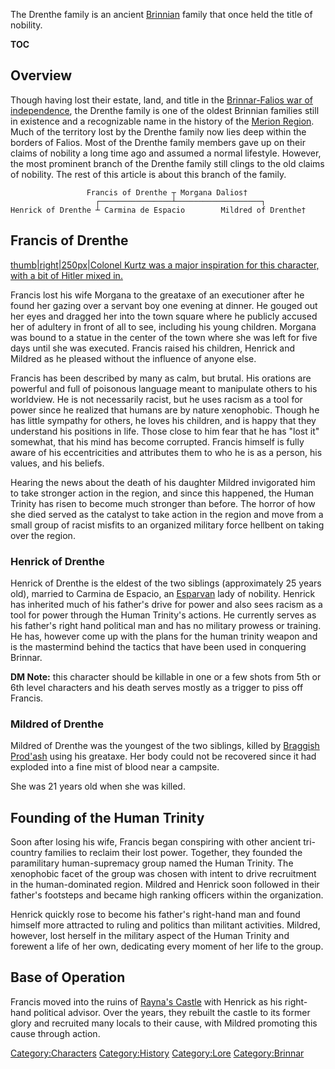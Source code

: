 The Drenthe family is an ancient [Brinnian](/Brinnar "wikilink") family
that once held the title of nobility.

__TOC__

## Overview

Though having lost their estate, land, and title in the [Brinnar-Falios
war of independence](/War_for_Freedom "wikilink"), the Drenthe family is
one of the oldest Brinnian families still in existence and a
recognizable name in the history of the [Merion
Region](/:Category:Merion_Region "wikilink"). Much of the territory lost
by the Drenthe family now lies deep within the borders of Falios. Most
of the Drenthe family members gave up on their claims of nobility a long
time ago and assumed a normal lifestyle. However, the most prominent
branch of the Drenthe family still clings to the old claims of nobility.
The rest of this article is about this branch of the family.

`                 Francis of Drenthe ┬ Morgana Dalios†`
`                   ┌────────────────┴───────────────────┐`
`Henrick of Drenthe ┴ Carmina de Espacio        Mildred of Drenthe†`

## Francis of Drenthe

[thumb|right|250px|Colonel Kurtz was a major inspiration for this
character, with a bit of Hitler mixed in.](/File:Kurtz.jpeg "wikilink")

Francis lost his wife Morgana to the greataxe of an executioner after he
found her gazing over a servant boy one evening at dinner. He gouged out
her eyes and dragged her into the town square where he publicly accused
her of adultery in front of all to see, including his young children.
Morgana was bound to a statue in the center of the town where she was
left for five days until she was executed. Francis raised his children,
Henrick and Mildred as he pleased without the influence of anyone else.

Francis has been described by many as calm, but brutal. His orations are
powerful and full of poisonous language meant to manipulate others to
his worldview. He is not necessarily racist, but he uses racism as a
tool for power since he realized that humans are by nature xenophobic.
Though he has little sympathy for others, he loves his children, and is
happy that they understand his positions in life. Those close to him
fear that he has "lost it" somewhat, that his mind has become corrupted.
Francis himself is fully aware of his eccentricities and attributes them
to who he is as a person, his values, and his beliefs.

Hearing the news about the death of his daughter Mildred invigorated him
to take stronger action in the region, and since this happened, the
Human Trinity has risen to become much stronger than before. The horror
of how she died served as the catalyst to take action in the region and
move from a small group of racist misfits to an organized military force
hellbent on taking over the region.

### Henrick of Drenthe

Henrick of Drenthe is the eldest of the two siblings (approximately 25
years old), married to Carmina de Espacio, an
[Esparvan](/Esparva "wikilink") lady of nobility. Henrick has inherited
much of his father's drive for power and also sees racism as a tool for
power through the Human Trinity's actions. He currently serves as his
father's right hand political man and has no military prowess or
training. He has, however come up with the plans for the human trinity
weapon and is the mastermind behind the tactics that have been used in
conquering Brinnar.

**DM Note:** this character should be killable in one or a few shots
from 5th or 6th level characters and his death serves mostly as a
trigger to piss off Francis.

### Mildred of Drenthe

Mildred of Drenthe was the youngest of the two siblings, killed by
[Braggish Prod'ash](/Braggish_Prod'ash "wikilink") using his greataxe.
Her body could not be recovered since it had exploded into a fine mist
of blood near a campsite.

She was 21 years old when she was killed.

## Founding of the Human Trinity

Soon after losing his wife, Francis began conspiring with other ancient
tri-country families to reclaim their lost power. Together, they founded
the paramilitary human-supremacy group named the Human Trinity. The
xenophobic facet of the group was chosen with intent to drive
recruitment in the human-dominated region. Mildred and Henrick soon
followed in their father's footsteps and became high ranking officers
within the organization.

Henrick quickly rose to become his father's right-hand man and found
himself more attracted to ruling and politics than militant activities.
Mildred, however, lost herself in the military aspect of the Human
Trinity and forewent a life of her own, dedicating every moment of her
life to the group.

## Base of Operation

Francis moved into the ruins of [Rayna's
Castle](/Rayna's_Castle "wikilink") with Henrick as his right-hand
political advisor. Over the years, they rebuilt the castle to its former
glory and recruited many locals to their cause, with Mildred promoting
this cause through action.

[Category:Characters](/Category:Characters "wikilink")
[Category:History](/Category:History "wikilink")
[Category:Lore](/Category:Lore "wikilink")
[Category:Brinnar](/Category:Brinnar "wikilink")